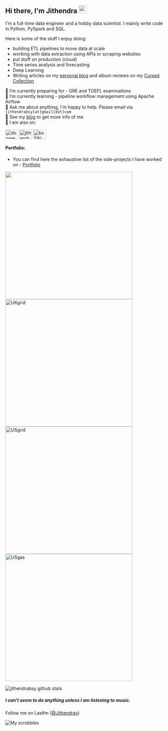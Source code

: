 ## Hi there, I'm Jithendra <img src="https://media.giphy.com/media/hvRJCLFzcasrR4ia7z/giphy.gif" width="25px">

I'm a full-time data engineer and a hobby data scientist. I mainly write code in Python, PySpark and SQL.

Here is some of the stuff I enjoy doing:
* building ETL pipelines to move data at scale
* working with data extraction using APIs or scraping websites
* put stuff on production (cloud)
* Time series analysis and forecasting
* Deep Learning
* Writing articles on my [personal blog](https://jithendrabsy.github.io/blog/) and album reviews on my [Cursed Collection](https://cursedcollection.github.io/)

🔭 I’m currently preparing for - GRE and TOEFL examinations<br />
🌱 I’m currently learning - pipeline workflow management using Apache Airflow<br />
💬 Ask me about anything, I'm happy to help. Please email via `jithendrabsy[at]gmail[dot]com`<br />
📎 See my [blog](https://jithendrabsy.github.io/) to get more info of me<br />
🔗 I am also on:
<p align="left">
<a href="https://twitter.com/doomedripper" target="_blank"><img align="center" src="https://raw.githubusercontent.com/rahuldkjain/github-profile-readme-generator/master/src/images/icons/Social/twitter.svg" alt="doomedripper" height="30" width="40" /></a>
<a href="https://www.linkedin.com/in/jithendrabsy/" target="_blank"><img align="center" src="https://raw.githubusercontent.com/rahuldkjain/github-profile-readme-generator/master/src/images/icons/Social/linked-in-alt.svg" alt="jithendrabsy" height="30" width="40" /></a>
<a href="https://open.spotify.com/user/bx1j9iim2qv6chih9x8lpiwd8" target="_blank"><img align="center" src="https://raw.githubusercontent.com/rahuldkjain/github-profile-readme-generator/master/src/images/icons/Social/spotify.svg" alt="bx1j9iim2qv6chih9x8lpiwd8" height="30" width="40" /></a>
  
#### Portfolio:
  * You can find here the exhaustive list of the side-projects I have worked on - [Portfolio](https://jithendrabsy.github.io/portfolio/)
 <p align="left">
  <a href="https://github.com/jithendrabsy/aws-SageMaker-fraud-detection"><img width="400" src="https://github-readme-stats.vercel.app/api/pin/?username=jithendrabsy&repo=aws-SageMaker-fraud-detection&theme=react&bg_color=1F222E&title_color=F85D7F&icon_color=F8D866&hide_border=true&show_icons=false" alt=""></a>
    <a href="hhttps://github.com/jithendrabsy/buy-or-sell-stocks"><img width="400" src="https://github-readme-stats.vercel.app/api/pin/?username=jithendrabsy&repo=buy-or-sell-stocks&theme=react&bg_color=1F222E&title_color=F85D7F&icon_color=F8D866&hide_border=true&show_icons=false" alt="UKgrid"></a>
  <a href="https://github.com/jithendrabsy/forecasting-air-pollution"><img width="400" src="https://github-readme-stats.vercel.app/api/pin/?username=jithendrabsy&repo=forecasting-air-pollution&hide_border=true&bg_color=1F222E&title_color=F85D7F&icon_color=F8D866&theme=react&show_icons=false" alt="USgrid"></a>
  <a href="https://github.com/jithendrabsy/when-music-meets-datascience"><img width="400" src="https://github-readme-stats.vercel.app/api/pin/?username=jithendrabsy&repo=when-music-meets-datascience&theme=react&bg_color=1F222E&title_color=F85D7F&icon_color=F8D866&hide_border=true&show_icons=false" alt="USgas"></a>
</p>


![jithendrabsy github stats](https://github-readme-stats.vercel.app/api?username=jithendrabsy&show_icons=true&theme=radical)


##### I can't seem to do anything unless I am listening to music. 
Follow me on Lastfm ([@Jithendray](https://www.last.fm/user/Jithendray))

![My scrobbles](https://lastfm-recently-played.vercel.app/api?user=Jithendray)



